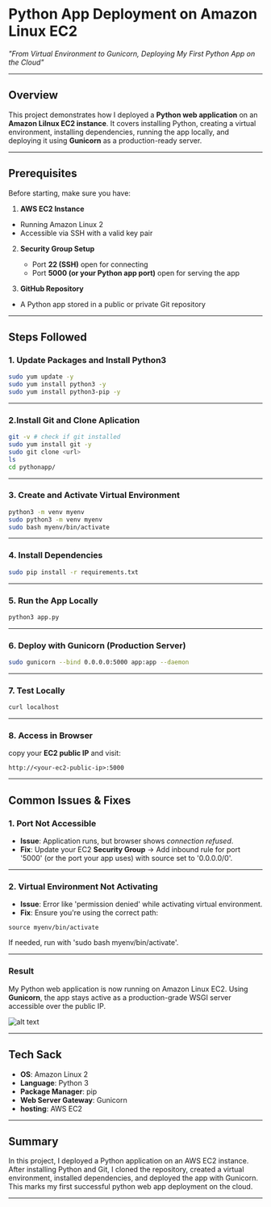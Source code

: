 # Python App Deployment on Amazon Linux EC2
*"From Virtual Environment to Gunicorn, Deploying My First Python App on the Cloud"*

---

## Overview
This project demonstrates how I deployed a **Python web application** on an **Amazon Lilnux EC2 instance**. It covers installing Python, creating a virtual environment, installing dependencies, running the app locally, and deploying it using **Gunicorn** as a production-ready server.

---

## Prerequisites
Before starting, make sure you have:
1. **AWS EC2 Instance**
  - Running Amazon Linux 2
  - Accessible via SSH with a valid key pair

2. **Security Group Setup**
   - Port **22 (SSH)** open for connecting
   - Port **5000 (or your Python app port)** open for serving the app

3. **GitHub Repository**
  - A Python app stored in a public or private Git repository

---

## Steps Followed

### 1. Update Packages and Install Python3
```bash
sudo yum update -y
sudo yum install python3 -y
sudo yum install python3-pip -y
```
---

### 2.Install Git and Clone Aplication
```bash
git -v # check if git installed
sudo yum install git -y
sudo git clone <url>
ls
cd pythonapp/
```

---

### 3. Create and Activate Virtual Environment
```bash
python3 -m venv myenv
sudo python3 -m venv myenv
sudo bash myenv/bin/activate
```

---

### 4. Install Dependencies
```bash
sudo pip install -r requirements.txt
```

---

### 5. Run the App Locally
```bash
python3 app.py
```

---

### 6. Deploy with Gunicorn (Production Server)
```bash
sudo gunicorn --bind 0.0.0.0:5000 app:app --daemon
```

---
### 7. Test Locally
```bash
curl localhost
```

---

### 8. Access in Browser

copy your **EC2 public IP** and visit:
```
http://<your-ec2-public-ip>:5000
```

---

## Common Issues & Fixes

### 1. Port Not Accessible

* **Issue**: Application runs, but browser shows
*connection refused*.
* **Fix**: Update your EC2 **Security Group** -> Add inbound rule for port '5000' (or the port your app uses) with source set to '0.0.0.0/0'.

---

### 2. Virtual Environment Not Activating

* **Issue**: Error like 'permission denied' while activating virtual environment.
* **Fix**: Ensure you're using the correct path:

```
source myenv/bin/activate
```

If needed, run with 'sudo bash myenv/bin/activate'.

---

### Result
My Python web application is now running on Amazon Linux EC2. Using **Gunicorn**, the app stays active as a production-grade WSGI server accessible over the public IP.

![alt text](image.png)

---

## Tech Sack

* **OS**: Amazon Linux 2
* **Language**: Python 3
* **Package Manager**: pip
* **Web Server Gateway**: Gunicorn
* **hosting**: AWS EC2

---

## Summary

In this project, I deployed a Python application on an AWS EC2 instance. After installing Python and Git, I cloned the repository, created a virtual environment, installed dependencies, and deployed the app with Gunicorn. This marks my first successful python web app deployment on the cloud.

---

